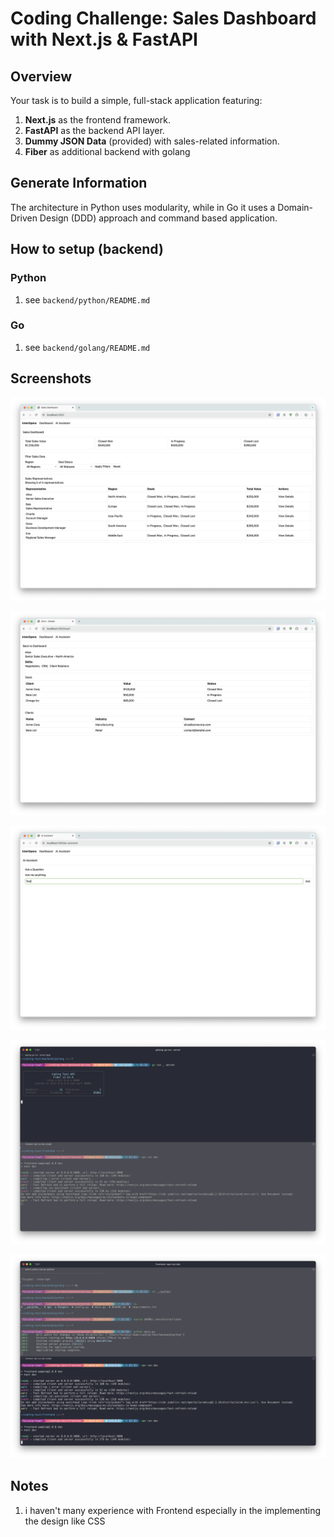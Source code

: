 # Coding Challenge: Sales Dashboard with Next.js & FastAPI

## Overview
Your task is to build a simple, full-stack application featuring:
1. **Next.js** as the frontend framework.
2. **FastAPI** as the backend API layer.
3. **Dummy JSON Data** (provided) with sales-related information.
4. **Fiber** as additional backend with golang 

## Generate Information 
The architecture in Python uses modularity,
while in Go it uses a Domain-Driven Design (DDD) approach and command based application.

## How to setup (backend)
### Python
1. see `backend/python/README.md`

### Go
1. see `backend/golang/README.md`

## Screenshots

![Dashboard Overview](./images/Screenshot%202025-04-10%20at%2015.32.47.png)

![Sales Data](./images/Screenshot%202025-04-10%20at%2015.32.52.png)

![Backend API](./images/Screenshot%202025-04-10%20at%2015.32.58.png)

![Go Backend](./images/Screenshot%202025-04-10%20at%2015.33.40.png)

![Frontend View](./images/Screenshot%202025-04-10%20at%2015.33.58.png)

## Notes
1. i haven't many experience with Frontend especially in the implementing the design like CSS 